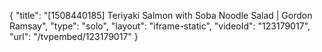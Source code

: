 {
    "title": "[1508440185] Teriyaki Salmon with Soba Noodle Salad | Gordon Ramsay",
    "type": "solo",
    "layout": "iframe-static",
    "videoId": "123179017",
    "url": "\/tvpembed\/123179017"
}